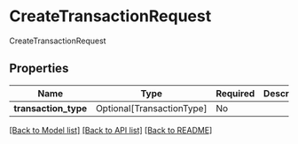 # CreateTransactionRequest

CreateTransactionRequest

## Properties
| Name | Type | Required | Description |
| ------------ | ------------- | ------------- | ------------- |
**transaction_type** | Optional[TransactionType] | No |  |


[[Back to Model list]](../../../README.md#models-v1-link) [[Back to API list]](../../../README.md#apis-v1-link) [[Back to README]](../../../README.md)
